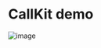 # CallKit demo
![image](https://github.com/gcmms/ios-Callkit/assets/32177705/a5856a0b-e000-4b3f-ac7f-3b255dc1f6c3)
